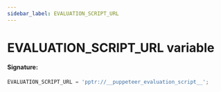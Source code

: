 ```yaml
---
sidebar_label: EVALUATION_SCRIPT_URL
---
```


# EVALUATION_SCRIPT_URL variable

#### Signature:

```typescript
EVALUATION_SCRIPT_URL = 'pptr://__puppeteer_evaluation_script__';
```
